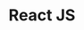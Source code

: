 ---
title: React JS
layout: collection
permalink: /reactjs.html
collection: reactjs
entries_layout: grid
classes: wide
---